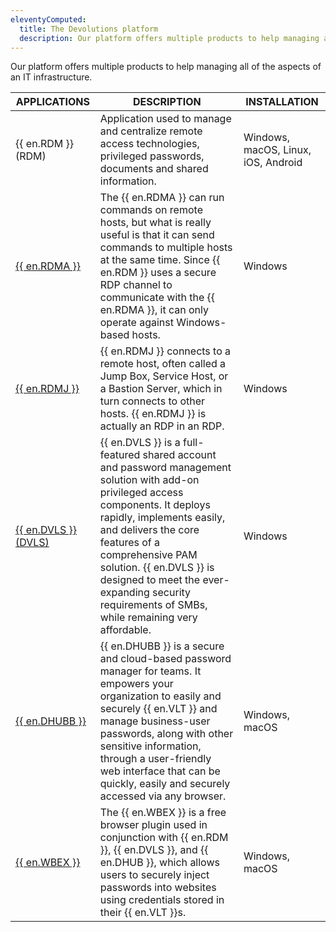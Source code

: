 ```yaml
---
eleventyComputed:
  title: The Devolutions platform
  description: Our platform offers multiple products to help managing all of the aspects of an IT infrastructure. 
---
```

Our platform offers multiple products to help managing all of the aspects of an IT infrastructure. 

| APPLICATIONS | DESCRIPTION | INSTALLATION |
|--------------|-------------|--------------|
| {{ en.RDM }} (RDM) | Application used to manage and centralize remote access technologies, privileged passwords, documents and shared information. | Windows, macOS, Linux, iOS, Android |
| [{{ en.RDMA }}](/rdm/windows/overview/the-devolutions-platform/rdm-agent/) | The {{ en.RDMA }} can run commands on remote hosts, but what is really useful is that it can send commands to multiple hosts at the same time. Since {{ en.RDM }} uses a secure RDP channel to communicate with the {{ en.RDMA }}, it can only operate against Windows-based hosts. | Windows |
| [{{ en.RDMJ }}](/rdm/windows/overview/the-devolutions-platform/rdm-jump/)  | {{ en.RDMJ }} connects to a remote host, often called a Jump Box, Service Host, or a Bastion Server, which in turn connects to other hosts. {{ en.RDMJ }} is actually an RDP in an RDP. | Windows |
| [{{ en.DVLS }} (DVLS)](/server/overview/what-is-server/) | {{ en.DVLS }} is a full-featured shared account and password management solution with add-on privileged access components. It deploys rapidly, implements easily, and delivers the core features of a comprehensive PAM solution. {{ en.DVLS }} is designed to meet the ever-expanding security requirements of SMBs, while remaining very affordable. | Windows             |
| [{{ en.DHUBB }}](/hub/overview/what-is-hub/) | {{ en.DHUBB }} is a secure and cloud-based password manager for teams. It empowers your organization to easily and securely {{ en.VLT }} and manage business-user passwords, along with other sensitive information, through a user-friendly web interface that can be quickly, easily and securely accessed via any browser. | Windows, macOS                                         |
| [{{ en.WBEX }}](/workspace/workspace-browser-extension/)        | The {{ en.WBEX }} is a free browser plugin used in conjunction with {{ en.RDM }}, {{ en.DVLS }}, and {{ en.DHUB }}, which allows users to securely inject passwords into websites using credentials stored in their {{ en.VLT }}s. | Windows, macOS |

